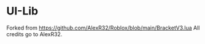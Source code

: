 # UI-Lib
Forked from https://github.com/AlexR32/Roblox/blob/main/BracketV3.lua
All credits go to AlexR32.
